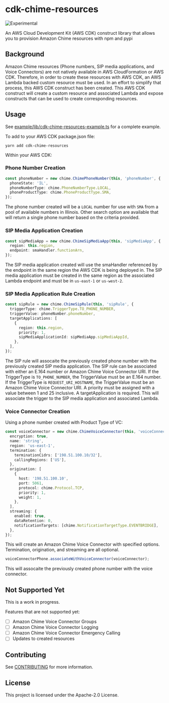 # cdk-chime-resources

![Experimental](https://img.shields.io/badge/experimental-important.svg?style=for-the-badge)

An AWS Cloud Development Kit (AWS CDK) construct library that allows you to provision Amazon Chime resources with npm and pypi

## Background

Amazon Chime resources (Phone numbers, SIP media applications, and Voice Connectors) are not natively available in AWS CloudFormation or AWS CDK. Therefore, in order to create these resources with AWS CDK, an AWS Lambda backed custom resource must be used. In an effort to simplify that process, this AWS CDK construct has been created. This AWS CDK construct will create a custom resource and associated Lambda and expose constructs that can be used to create corresponding resources.

## Usage

See [example/lib/cdk-chime-resources-example.ts](example/lib/cdk-chime-resources-example.ts) for a complete example.

To add to your AWS CDK package.json file:

```
yarn add cdk-chime-resources
```

Within your AWS CDK:

### Phone Number Creation

```ts
const phoneNumber = new chime.ChimePhoneNumber(this, 'phoneNumber', {
  phoneState: 'IL',
  phoneNumberType: chime.PhoneNumberType.LOCAL,
  phoneProductType: chime.PhoneProductType.SMA,
});
```

The phone number created will be a `LOCAL` number for use with `SMA` from a pool of available numbers in Illinois. Other search option are available that will return a single phone number based on the criteria provided.

### SIP Media Application Creation

```ts
const sipMediaApp = new chime.ChimeSipMediaApp(this, 'sipMediaApp', {
  region: this.region,
  endpoint: smaHandler.functionArn,
});
```

The SIP media application created will use the smaHandler referenced by the endpoint in the same region the AWS CDK is being deployed in. The SIP media application must be created in the same region as the associated Lambda endpoint and must be in `us-east-1` or `us-west-2`.

### SIP Media Application Rule Creation

```ts
const sipRule = new chime.ChimeSipRule(this, 'sipRule', {
  triggerType: chime.TriggerType.TO_PHONE_NUMBER,
  triggerValue: phoneNumber.phoneNumber,
  targetApplications: [
    {
      region: this.region,
      priority: 1,
      sipMediaApplicationId: sipMediaApp.sipMediaAppId,
    },
  ],
});
```

The SIP rule will assocaite the previously created phone number with the previously created SIP media application. The SIP rule can be associated with either an E.164 number or Amazon Chime Voice Connector URI. If the TriggerType is `TO_PHONE_NUMBER`, the TriggerValue must be an E.164 number. If the TriggerType is `REQUEST_URI_HOSTNAME`, the TriggerValue must be an Amazon Chime Voice Connector URI. A priority must be assigned with a value between 1 and 25 inclusive. A targetApplication is required. This will associate the trigger to the SIP media application and associated Lambda.

### Voice Connector Creation

Using a phone number created with Product Type of VC:

```ts
const voiceConnector = new chime.ChimeVoiceConnector(this, 'voiceConnector', {
  encryption: true,
  name: 'string',
  region: 'us-east-1',
  termination: {
    terminationCidrs: ['198.51.100.10/32'],
    callingRegions: ['US'],
  },
  origination: [
    {
      host: '198.51.100.10',
      port: 5061,
      protocol: chime.Protocol.TCP,
      priority: 1,
      weight: 1,
    },
  ],
  streaming: {
    enabled: true,
    dataRetention: 0,
    notificationTargets: [chime.NotificationTargetType.EVENTBRIDGE],
  },
});
```

This will create an Amazon Chime Voice Connector with specified options. Termination, origination, and streaming are all optional.

```ts
voiceConnectorPhone.associateWithVoiceConnector(voiceConnector);
```

This will assocaite the previously created phone number with the voice connector.

## Not Supported Yet

This is a work in progress.

Features that are not supported yet:

- [ ] Amazon Chime Voice Connector Groups
- [ ] Amazon Chime Voice Connector Logging
- [ ] Amazon Chime Voice Connector Emergency Calling
- [ ] Updates to created resources

## Contributing

See [CONTRIBUTING](CONTRIBUTING.md) for more information.

## License

This project is licensed under the Apache-2.0 License.
